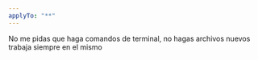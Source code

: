 ```yaml
---
applyTo: "**"
---
```


No me pidas que haga comandos de terminal, no hagas archivos nuevos trabaja siempre en el mismo
